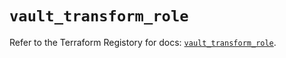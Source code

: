 # `vault_transform_role`

Refer to the Terraform Registory for docs: [`vault_transform_role`](https://registry.terraform.io/providers/hashicorp/vault/3.23.0/docs/resources/transform_role).

